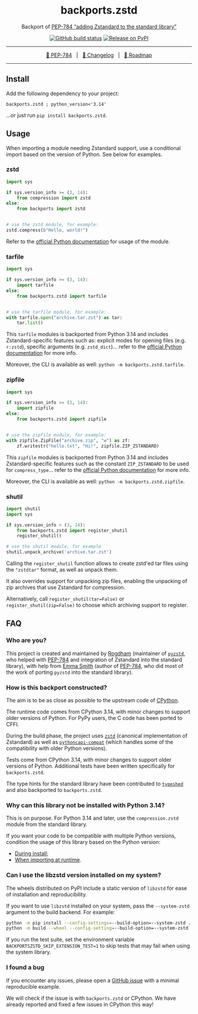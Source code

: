 <div align="center" size="15px">

# backports.zstd

Backport of [PEP-784 “adding Zstandard to the standard library”][PEP-784]

[![GitHub build status](https://img.shields.io/github/actions/workflow/status/rogdham/backports.zstd/build.yml?branch=master)](https://github.com/rogdham/backports.zstd/actions?query=branch:master)
[![Release on PyPI](https://img.shields.io/pypi/v/backports.zstd)](https://pypi.org/project/backports.zstd/)

---

[📖 PEP-784][PEP-784]&nbsp;&nbsp;&nbsp;|&nbsp;&nbsp;&nbsp;[📃 Changelog](./CHANGELOG.md)&nbsp;&nbsp;&nbsp;|&nbsp;&nbsp;&nbsp;[🎯 Roadmap](https://github.com/Rogdham/backports.zstd/issues/2)

[PEP-784]: https://peps.python.org/pep-0784/

</div>

---

## Install

Add the following dependency to your project:

```
backports.zstd ; python_version<'3.14'
```

…or just run `pip install backports.zstd`.

## Usage

When importing a module needing Zstandard support, use a conditional import based on the
version of Python. See below for examples.

### zstd

```python
import sys

if sys.version_info >= (3, 14):
    from compression import zstd
else:
    from backports import zstd


# use the zstd module, for example:
zstd.compress(b"Hello, world!")
```

Refer to the [official Python documentation][doc-zstd] for usage of the module.

[doc-zstd]: https://docs.python.org/3.14/library/compression.zstd.html

### tarfile

```python
import sys

if sys.version_info >= (3, 14):
    import tarfile
else:
    from backports.zstd import tarfile


# use the tarfile module, for example:
with tarfile.open("archive.tar.zst") as tar:
    tar.list()
```

This `tarfile` modules is backported from Python 3.14 and includes Zstandard-specific
features such as: explicit modes for opening files (e.g. `r:zstd`), specific arguments
(e.g. `zstd_dict`)… refer to the [official Python documentation][doc-tarfile] for more
info.

[doc-tarfile]: https://docs.python.org/3.14/library/tarfile.html

Moreover, the CLI is available as well: `python -m backports.zstd.tarfile`.

### zipfile

```python
import sys

if sys.version_info >= (3, 14):
    import zipfile
else:
    from backports.zstd import zipfile


# use the zipfile module, for example:
with zipfile.ZipFile("archive.zip", "w") as zf:
    zf.writestr("hello.txt", "Hi!", zipfile.ZIP_ZSTANDARD)
```

This `zipfile` modules is backported from Python 3.14 and includes Zstandard-specific
features such as the constant `ZIP_ZSTANDARD` to be used for `compress_type`… refer to
the [official Python documentation][doc-zipfile] for more info.

[doc-zipfile]: https://docs.python.org/3.14/library/zipfile.html

Moreover, the CLI is available as well: `python -m backports.zstd.zipfile`.

### shutil

```python
import shutil
import sys

if sys.version_info < (3, 14):
    from backports.zstd import register_shutil
    register_shutil()

# use the shutil module, for example
shutil.unpack_archive('archive.tar.zst')
```

Calling the `register_shutil` function allows to create zstd'ed tar files using the
`"zstdtar"` format, as well as unpack them.

It also overrides support for unpacking zip files, enabling the unpacking of zip
archives that use Zstandard for compression.

Alternatively, call `register_shutil(tar=False)` or `register_shutil(zip=False)` to
choose which archiving support to register.

## FAQ

### Who are you?

This project is created and maintained by [Rogdham](https://github.com/rogdham)
(maintainer of [`pyzstd`](https://github.com/rogdham/pyzstd), who helped with [PEP-784]
and integration of Zstandard into the standard library), with help from
[Emma Smith](https://github.com/emmatyping) (author of [PEP-784], who did most of the
work of porting `pyzstd` into the standard library).

### How is this backport constructed?

The aim is to be as close as possible to the upstream code of
[CPython](https://github.com/python/cpython).

The runtime code comes from CPython 3.14, with minor changes to support older versions
of Python. For PyPy users, the C code has been ported to CFFI.

During the build phase, the project uses [`zstd`](https://github.com/facebook/zstd)
(canonical implementation of Zstandard) as well as
[`pythoncapi-compat`](https://github.com/python/pythoncapi-compat) (which handles some
of the compatibility with older Python versions).

Tests come from CPython 3.14, with minor changes to support older versions of Python.
Additional tests have been written specifically for `backports.zstd`.

The type hints for the standard library have been contributed to
[`typeshed`](https://github.com/python/typeshed) and also backported to
`backports.zstd`.

### Why can this library not be installed with Python 3.14?

This is on purpose. For Python 3.14 and later, use the `compression.zstd` module from
the standard library.

If you want your code to be compatible with multiple Python versions, condition the
usage of this library based on the Python version:

- [During install](#install);
- [When importing at runtime](#usage).

### Can I use the libzstd version installed on my system?

The wheels distributed on PyPI include a static version of `libzstd` for ease of
installation and reproducibility.

If you want to use `libzstd` installed on your system, pass the `--system-zstd` argument
to the build backend. For example:

```sh
python -m pip install --config-settings=--build-option=--system-zstd ...
python -m build --wheel --config-setting=--build-option=--system-zstd ...
```

If you run the test suite, set the environment variable
`BACKPORTSZSTD_SKIP_EXTENSION_TEST=1` to skip tests that may fail when using the system
library.

### I found a bug

If you encounter any issues, please open a
[GitHub issue](https://github.com/Rogdham/backports.zstd/issues/new) with a minimal
reproducible example.

We will check if the issue is with `backports.zstd` or CPython. We have already reported
and fixed a few issues in CPython this way!
